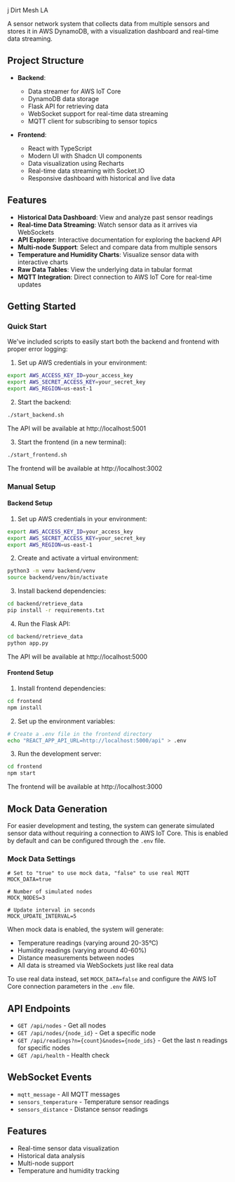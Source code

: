 j Dirt Mesh LA

A sensor network system that collects data from multiple sensors and stores it in AWS DynamoDB, with a visualization dashboard and real-time data streaming.

## Project Structure

- **Backend**: 
  - Data streamer for AWS IoT Core
  - DynamoDB data storage
  - Flask API for retrieving data
  - WebSocket support for real-time data streaming
  - MQTT client for subscribing to sensor topics

- **Frontend**: 
  - React with TypeScript 
  - Modern UI with Shadcn UI components
  - Data visualization using Recharts
  - Real-time data streaming with Socket.IO
  - Responsive dashboard with historical and live data

## Features

- **Historical Data Dashboard**: View and analyze past sensor readings
- **Real-time Data Streaming**: Watch sensor data as it arrives via WebSockets
- **API Explorer**: Interactive documentation for exploring the backend API
- **Multi-node Support**: Select and compare data from multiple sensors
- **Temperature and Humidity Charts**: Visualize sensor data with interactive charts
- **Raw Data Tables**: View the underlying data in tabular format
- **MQTT Integration**: Direct connection to AWS IoT Core for real-time updates

## Getting Started

### Quick Start

We've included scripts to easily start both the backend and frontend with proper error logging:

1. Set up AWS credentials in your environment:

```bash
export AWS_ACCESS_KEY_ID=your_access_key
export AWS_SECRET_ACCESS_KEY=your_secret_key
export AWS_REGION=us-east-1
```

2. Start the backend:

```bash
./start_backend.sh
```

The API will be available at http://localhost:5001

3. Start the frontend (in a new terminal):

```bash
./start_frontend.sh
```

The frontend will be available at http://localhost:3002

### Manual Setup

#### Backend Setup

1. Set up AWS credentials in your environment:

```bash
export AWS_ACCESS_KEY_ID=your_access_key
export AWS_SECRET_ACCESS_KEY=your_secret_key
export AWS_REGION=us-east-1
```

2. Create and activate a virtual environment:

```bash
python3 -m venv backend/venv
source backend/venv/bin/activate
```

3. Install backend dependencies:

```bash
cd backend/retrieve_data
pip install -r requirements.txt
```

4. Run the Flask API:

```bash
cd backend/retrieve_data
python app.py
```

The API will be available at http://localhost:5000

#### Frontend Setup

1. Install frontend dependencies:

```bash
cd frontend
npm install
```

2. Set up the environment variables:

```bash
# Create a .env file in the frontend directory
echo "REACT_APP_API_URL=http://localhost:5000/api" > .env
```

3. Run the development server:

```bash
cd frontend
npm start
```

The frontend will be available at http://localhost:3000

## Mock Data Generation

For easier development and testing, the system can generate simulated sensor data without requiring a connection to AWS IoT Core. This is enabled by default and can be configured through the `.env` file.

### Mock Data Settings

```
# Set to "true" to use mock data, "false" to use real MQTT
MOCK_DATA=true

# Number of simulated nodes
MOCK_NODES=3

# Update interval in seconds
MOCK_UPDATE_INTERVAL=5
```

When mock data is enabled, the system will generate:
- Temperature readings (varying around 20-35°C)
- Humidity readings (varying around 40-60%)
- Distance measurements between nodes
- All data is streamed via WebSockets just like real data

To use real data instead, set `MOCK_DATA=false` and configure the AWS IoT Core connection parameters in the `.env` file.

## API Endpoints

- `GET /api/nodes` - Get all nodes
- `GET /api/nodes/{node_id}` - Get a specific node
- `GET /api/readings?n={count}&nodes={node_ids}` - Get the last n readings for specific nodes
- `GET /api/health` - Health check

## WebSocket Events

- `mqtt_message` - All MQTT messages
- `sensors_temperature` - Temperature sensor readings
- `sensors_distance` - Distance sensor readings

## Features

- Real-time sensor data visualization
- Historical data analysis
- Multi-node support
- Temperature and humidity tracking
